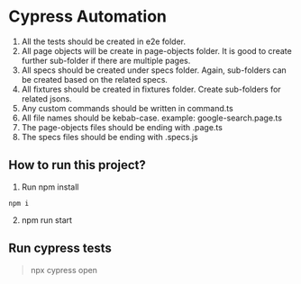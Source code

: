 # Cypress Automation

1. All the tests should be created in e2e folder.
2. All page objects will be create in page-objects folder. It is good to create further sub-folder if there are multiple pages.
3. All specs should be created under specs folder. Again, sub-folders can be created based on the related specs.
4. All fixtures should be created in fixtures folder. Create sub-folders for related jsons.
5. Any custom commands should be written in command.ts
6. All file names should be kebab-case. example: google-search.page.ts
7. The page-objects files should be ending with .page.ts
8. The specs files should be ending with .specs.js

## How to run this project?

1. Run npm install
````
npm i
````
2. npm run start

## Run cypress tests

> npx cypress open
 